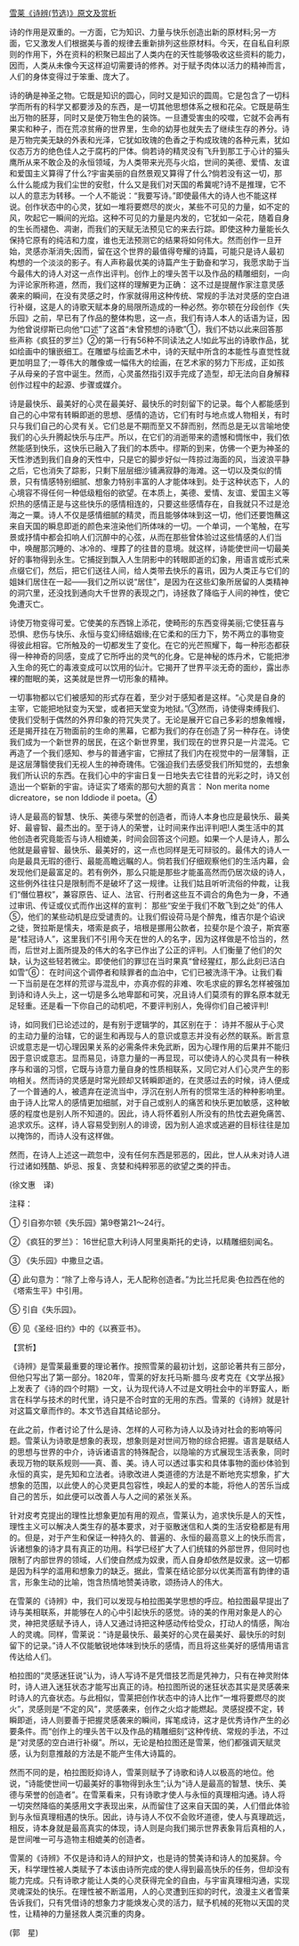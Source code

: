 [雪莱《诗辨(节选)》原文及赏析](https://www.vrrw.net/wx/12252.html)

诗的作用是双重的。一方面，它为知识、力量与快乐创造出新的原材料;另一方面，它又激发人们根据美与善的规律去重新排列这些原材料。今天，在自私自利原则的作用下，外在资料的积聚已超出了人类内在的天性能够吸收这些资料的能力，因而，人类从未像今天这样迫切需要诗的修养。对于赋予肉体以活力的精神而言，人们的身体变得过于笨重、庞大了。

诗的确是神圣之物。它既是知识的圆心，同时又是知识的圆周。它是包含了一切科学而所有的科学又都要涉及的东西，是一切其他思想体系之根和花朵。它既是萌生出万物的胚芽，同时又是使万物生色的装饰。一旦遭受害虫的咬噬，它就不会再有果实和种子，而在荒凉贫瘠的世界里，生命的幼芽也就失去了继续生存的养分。诗是万物完美无缺的外表和光泽，它犹如玫瑰的色香之于构成玫瑰的各种元素，犹如仪态万方的绝色佳人之于腐朽的尸体。倘若诗的精灵没有飞升到那工于心计的猫头鹰所从来不敢企及的永恒领域，为人类带来光亮与火焰，世间的美德、爱情、友谊和爱国主义算得了什么?宇宙美丽的自然景观又算得了什么?倘若没有这一切，那么什么能成为我们尘世的安慰，什么又是我们对天国的希冀呢?诗不是推理，它不以人的意志为转移。一个人不能说：“我要写诗。”即使最伟大的诗人也不能这样说。创作状态中的心灵，犹如一堆将要燃尽的炭火，某些不可见的力量，如不定的风，吹起它一瞬间的光焰。这种不可见的力量是内发的，它犹如一朵花，随着自身的生长而褪色、凋谢，而我们的天赋无法预见它的来去行踪。即使这种力量能长久保持它原有的纯洁和力度，谁也无法预测它的结果将如何伟大。然而创作一旦开始，灵感亦渐消失;因而，留在这个世界的最值得夸耀的诗篇，可能只是诗人最初构想的一个淡淡的影子。有人声称最优美的诗篇产生于勤奋和学习，我愿求助于当今最伟大的诗人对这一点作出评判。创作上的埋头苦干以及作品的精雕细刻，一向为评论家所称道，然而，我们这样的理解更为正确： 这不过是提醒作家注意灵感袭来的瞬间，在没有灵感之时，作家就得用这种传统、常规的手法对灵感的空白进行补缀，这是人的诗歌天赋本身的局限所造成的一种必然。弥尔顿在分段创作《失乐园》之前，早已有了作品的整体构思，这一点，我们有诗人本人的话语为证，因为他曾说缪斯已向他“口述”了这首“未曾预想的诗歌”①，我们不妨以此来回答那些声称《疯狂的罗兰》②的第一行有56种不同读法之人!如此写出的诗歌作品，犹如绘画中的镶嵌细工。在雕塑与绘画艺术中，诗的天赋中所含的本能性与直觉性就更加明显了;一尊伟大的雕像或一幅伟大的绘画，在艺术家的努力下形成，正如孩子从母亲的子宫中诞生。然而，心灵虽然指引双手完成了造型，却无法向自身解释创作过程中的起源、步骤或媒介。



诗是最快乐、最美好的心灵在最美好、最快乐的时刻留下的记录。每个人都能感到自己的心中常有转瞬即逝的思想、感情的造访，它们有时与地点或人物相关，有时只与我们自己的心灵有关。它们总是不期而至又不辞而别，然而总是无以言喻地使我们的心头升腾起快乐与庄严。所以，在它们的消逝带来的遗憾和惆怅中，我们依然能感到快乐，这快乐已融入了我们的本质中。缪斯的到来，仿佛一个更为神圣的天性渗透到我们自身的天性中，只是它的脚步好似一阵掠过海面的风，当波浪平静之后，它也消失了踪影，只剩下层层细沙铺满寂静的海滩。这一切以及类似的情景，只有情感特别细腻、想象力特别丰富的人才能体味到。处于这种状态下，人的心境容不得任何一种低级粗俗的欲望。在本质上，美德、爱情、友谊、爱国主义等炽热的感情正是与这些快乐的感情相连的，只要这些感情存在，自我就只不过是沧海之一粟。诗人不仅是感情细腻的精灵，而且能够体味到这一切，他们还要饱蘸这来自天国的瞬息即逝的颜色来渲染他们所体味的一切。一个单词，一个笔触，在写景或抒情中都会扣响人们沉醉中的心弦，从而在那些曾体验过这些情感的人们当中，唤醒那沉睡的、冰冷的、埋葬了的往昔的意境。就这样，诗能使世间一切最美好的事物得到永生。它捕捉到飘入人生阴影中的转眼即逝的幻象，用语言或形式来点缀它们，然后，把它们送往人间，给人类带去快乐的喜讯，因为人类正与它们的姐妹们居住在一起——我们之所以说“居住”，是因为在这些幻象所居留的人类精神的洞穴里，还没找到通向大千世界的表现之门，诗拯救了降临于人间的神性，使它免遭灭亡。

诗使万物变得可爱。它使美的东西锦上添花，使畸形的东西变得美丽;它使狂喜与恐惧、悲伤与快乐、永恒与变幻缔结姻缘;在它柔和的压力下，势不两立的事物变得彼此相容。它所触及的一切都发生了变化。在它的光芒照耀下，每一种形态都获得一种神奇的同感，变成了它所呼出的灵气的化身。它是神秘的炼丹术，它能把渗入生命的死亡的毒液变成可以饮用的仙汁。它揭开了世界平淡无奇的面纱，露出赤裸的酣眠的美，这美就是世界一切形象的精神。

一切事物都以它们被感知的形式存在着，至少对于感知者是这样。“心灵是自身的主宰，它能把地狱变为天堂，或者把天堂变为地狱。”③然而，诗使得束缚我们、使我们受制于偶然的外界印象的符咒失灵了。无论是展开它自己多彩的想象帷幔，还是揭开挂在万物面前的生命的黑幕，它都为我们的存在创造了另一种存在。诗使我们成为一个新世界的居民，在这个新世界里，我们现在的世界只是一片混沌。它再造了一个我们感知、参与的普通宇宙，它擦拭了我们内在视觉中的一层薄翳，正是这层薄翳使我们无视人生的神奇瑰伟。它强迫我们去感受我们所知觉的，去想象我们所认识的东西。在我们心中的宇宙日复一日地失去它往昔的光彩之时，诗又创造出一个崭新的宇宙。诗证实了塔索的那句大胆的真言： Non merita nome dicreatore，se non Iddiode il poeta。④

诗人是最高的智慧、快乐、美德与荣誉的创造者，而诗人本身也应是最快乐、最美好、最睿智、最杰出的。至于诗人的荣誉，让时间来作出评判吧!人类生活中的其他创造者究竟能否与诗人相媲美，时间会回答这个问题。如果一个人是诗人，那么他就是最睿智、最快乐、最美好的，这一点也同样是无可辩驳的。最伟大的诗人一向是最具无瑕的德行、最能高瞻远瞩的人。倘若我们仔细观察他们的生活内幕，会发现他们是最富足的。若有例外，那么只能是那些才能虽高然而仍居次级的诗人，这些例外往往只是限制而不是破坏了这一规律。让我们姑且听听流俗的仲裁，让我们“僭位篡权”，兼容原告、证人、法官、行刑者这些互不调合的角色为一身，不通过审讯、传证或仪式而作出这样的宣判： 那些“安坐于我们不敢飞到之处”的伟人⑤，他们的某些动机是应受谴责的。让我们假设荷马是个醉鬼，维吉尔是个谄谀之徒，贺拉斯是懦夫，塔索是疯子，培根是挪用公款者，拉斐尔是个浪子，斯宾塞是“桂冠诗人”，这里我们不引用今天在世的人的名字，因为这样做是不恰当的，然而，后世对上面所提及的伟大的名字已作出了公正的评判。人们衡量了他们的欠缺，认为这些轻若微尘。即使他们的罪愆在当时果真“曾经猩红，那么此刻已洁白如雪”⑥： 在时间这个调停者和赎罪者的血泊中，它们已被洗涤干净。让我们看一下当前是在怎样的荒谬与混乱中，亦真亦假的非难、吹毛求疵的罪名怎样被强加到诗和诗人头上，这一切是多么地卑鄙和可笑，况且诗人们莫须有的罪名原本就无足轻重。还是看一下你自己的动机吧，不要评判别人，免得你们自己被评判!

诗，如同我们已论述过的，是有别于逻辑学的，其区别在于： 诗并不服从于心灵的主动力量的治辖，它的诞生和再现与人的意识或意志并没有必然的联系。断言意识或意志是一切心理因果关系的必需条件未免武断，因为心理作用的后果并不能归因于意识或意志。显而易见，诗意力量的一再显现，可以使诗人的心灵具有一种秩序与和谐的习惯，它既与诗意力量自身的性质相联系，又同它对人们心灵产生的影响相关。然而诗的灵感是时常光顾却又转瞬即逝的，在灵感过去的时候，诗人便成了一个普通的人，被遗弃在逆流当中，浮沉在别人所有的惯常生活的种种影响里。由于诗人比常人的感情更加细腻，对于自己或别人的痛苦和快乐更加敏感，这种敏感的程度也是别人所不知道的。因此，诗人将怀着别人所没有的热忱去避免痛苦、追求欢乐。这样，诗人容易受到别人的诽谤，因为别人追求或逃避的目标往往是加以掩饰的，而诗人没有这样做。

然而，在诗人上述这一疏忽中，没有任何东西是邪恶的，因此，世人从未对诗人进行过诸如残酷、妒忌、报复、贪婪和纯粹邪恶的欲望之类的抨击。

(徐文惠　译)

注释：

① 引自弥尔顿《失乐园》第9卷第21～24行。

② 《疯狂的罗兰》： 16世纪意大利诗人阿里奥斯托的史诗，以精雕细刻闻名。

③ 《失乐园》中撒旦之语。

④ 此句意为：“除了上帝与诗人，无人配称创造者。”为比兰托尼奥·色拉西在他的《塔索生平》中引用。

⑤ 引自《失乐园》。

⑥ 见《圣经·旧约》中的《以赛亚书》。

【赏析】

《诗辨》是雪莱最重要的理论著作。按照雪莱的最初计划，这部论著共有三部分，但他只写出了第一部分。1820年，雪莱的好友托马斯·腊乌·皮考克在《文学丛报》上发表了《诗的四个时期》一文，认为现代诗人不过是文明社会中的半野蛮人，断言在科学与技术的时代里，诗只是不合时宜的无用的东西。雪莱的《诗辨》就是针对这篇文章而作的。本文节选自其结论部分。

在此之前，作者讨论了什么是诗、怎样的人可称为诗人以及诗对社会的影响等问题。雪莱认为诗歌是想象的表现，想象则是对世间万物的综合把握。语言是联结人的思想与世界的中介，诗诉诸语言的特殊配合，以隐喻的方式展现生活表象，同时表现万物的联系规则——真、善、美。诗人可以透过事实和具体事物的面纱体验到永恒的真实，是先知和立法者。诗歌改进人类道德的方法是不断地充实想象，扩大想象的范围，以此使人的心灵更具包容性，唤起人的爱的本能，将他人的苦乐当成自己的苦乐，如此便可以改善人与人之间的紧张关系。

针对皮考克提出的理性比想象更加有用的观点，雪莱认为，追求快乐是人的天性，理性主义可以解决人类生存的基本要求，对于驱散迷信和人类的生活安稳都是有用的。但是，对于产生和保证一种持久的、普遍的、永恒的最高意义上的快乐而言，诉诸想象的诗才具有真正的功用。科学已经扩大了人们统辖的外部世界，但同时也限制了内部世界的领域，人们使自然成为奴隶，而人自身却依然是奴隶。这一切都是因为科学的滥用和想象力的缺乏。据此，雪莱在结论部分以优美而富有韵律的语言，形象生动的比喻，饱含热情地赞美诗歌，颂扬诗人的伟大。

在雪莱的《诗辨》中，我们可以发现与柏拉图美学思想的呼应。柏拉图最早提出了诗与美相联系，并能够在人的心中引起快乐的感觉。诗的美的作用对象是人的心灵，神把灵感赋予诗人，诗人又通过诗把这种感动传给受众，打动人的情感，陶冶人的灵魂。同样，雪莱说：“诗是最快乐、最美好的心灵在最美好、最快乐的时刻留下的记录。”诗人不仅能敏锐地体味到快乐的感情，而且将这些美好的感情用语言传达给人们。

柏拉图的“灵感迷狂说”认为，诗人写诗不是凭借技艺而是凭神力，只有在神灵附体时，诗人进入迷狂状态才能写出真正的诗。柏拉图所说的迷狂状态其实是灵感袭来时诗人的亢奋状态。与此相似，雪莱把创作状态中的诗人比作“一堆将要燃尽的炭火”，灵感则是“不定的风”，灵感袭来，创作之火焰才能燃起。灵感捉摸不定，转瞬即逝，诗人则要善于把握灵感袭来的瞬间，挥笔成诗，这才是优秀诗作产生的必要条件。而“创作上的埋头苦干以及作品的精雕细刻”这种传统、常规的手法，不过是“对灵感的空白进行补缀”。所以，无论是柏拉图还是雪莱，他们都强调天赋灵感，认为刻意推敲的方法是不能产生伟大诗篇的。

然而不同的是，柏拉图贬抑诗人，雪莱则赋予了诗歌和诗人以极高的地位。他说，“诗能使世间一切最美好的事物得到永生”;认为“诗人是最高的智慧、快乐、美德与荣誉的创造者”。在雪莱看来，只有诗歌才使人与永恒的真理相沟通。诗人将一切突然降临的美感用文字表现出来，从而留住了这来自天国的美，人们借此体验到与永恒真理相遇的快乐。因此，诗与诗人不仅不会败坏道德，使人与真理疏远，相反，诗本身就是最高真实的体现，诗人则是向我们揭示世界表象背后真相的人，是世间唯一可与造物主相媲美的创造者。

雪莱的《诗辨》不仅是诗和诗人的辩护文，也是诗的赞美诗和诗人的加冕辞。今天，科学理性被人类赋予了本该由诗所完成的使人得到最高快乐的任务，但却没有能力完成。只有诗歌才能让人类的心灵获得完全的自由，与宇宙真理相沟通，实现灵魂深处的快乐。在理性被不断滥用，人的心灵遭到压抑的时代，浪漫主义者雪莱告诉我们，只有凭借诗的想象力才能焕发心灵的活力，赋予机械的死物以天国的灵性，让精神的力量拯救人类沉重的肉身。

(郭　星)


